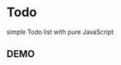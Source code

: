 
# Todo
 simple Todo list with pure JavaScript

## DEMO


<!-- ![Screenshot](Todo pic.png) -->


<!-- ![Screenshot](demo.png) -->

